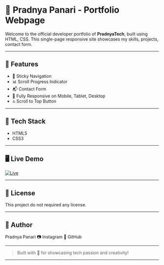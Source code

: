 # 💼 Pradnya Panari -  Portfolio Webpage

Welcome to the official developer portfolio of **PradnyaTech**, built using HTML, CSS. This single-page responsive site showcases my skills, projects, contact form.

---


## 📁 Features

- 🧭 Sticky Navigation
- 📊 Scroll Progress Indicator
- 📬 Contact Form 
- 📱 Fully Responsive on Mobile, Tablet, Desktop
- 🔝 Scroll to Top Button

---

## 🧰 Tech Stack

- HTML5 
- CSS3 


---

## 🖥️ Live Demo

[![Live](https://img.shields.io/badge/Live-Demo-green?style=for-the-badge&logo=vercel)](https://panaripradnya-web.github.io/portfolio/)


---

## 📄 License

This project do not required any license.


---

## 👤 Author

Pradnya Panari
📷 Instagram
💼 GitHub


---

> Built with 💙 for showcasing tech passion and creativity!


---
